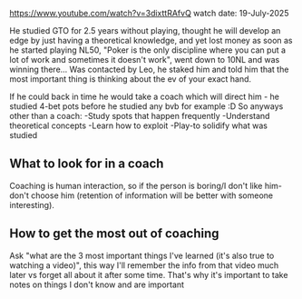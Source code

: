 https://www.youtube.com/watch?v=3dixttRAfvQ
watch date: 19-July-2025

He studied GTO for 2.5 years without playing, thought he will develop an edge by just having a theoretical knowledge, and yet lost money as soon as he started playing NL50, "Poker is the only discipline where you can put a lot of work and sometimes it doesn't work", went down to 10NL and was winning there...
Was contacted by Leo, he staked him and told him that the most important thing is thinking about the ev of your exact hand.

If he could back in time he would take a coach which will direct him - he studied 4-bet pots before he studied any bvb for example :D So anyways other than a coach:
-Study spots that happen frequently
-Understand theoretical concepts
-Learn how to exploit
-Play-to solidify what was studied

## What to look for in a coach
Coaching is human interaction, so if the person is boring/I don't like him-don't choose him (retention of information will be better with someone interesting).

## How to get the most out of coaching
Ask "what are the 3 most important things I've learned (it's also true to watching a video)", this way I'll remember the info from that video much later vs forget all about it after some time. That's why it's important to take notes on things I don't know and are important


